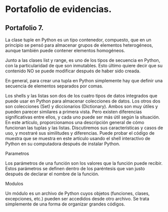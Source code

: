 # Portafolio de evidencias.

## Portafolio 7.

La clase tuple en Python es un tipo contenedor, compuesto, que en un principio se pensó para almacenar grupos de elementos heterogéneos, aunque también puede contener elementos homogéneos.

Junto a las clases list y range, es uno de los tipos de secuencia en Python, con la particularidad de que son inmutables. Esto último quiere decir que su contenido NO se puede modificar después de haber sido creada.

En general, para crear una tupla en Python simplemente hay que definir una secuencia de elementos separados por comas.

Los shells y las listas son dos de los cuatro tipos de datos integrados que puede usar en Python para almacenar colecciones de datos. Los otros dos son colecciones (Set) y diccionarios (Dictionary). Ambos son muy útiles y pueden parecer similares a primera vista. Pero existen diferencias significativas entre ellos, y cada uno puede ser más útil según la situación. En este artículo, proporcionamos una descripción general de cómo funcionan las tuplas y las listas. Discutiremos sus características y casos de uso, y mostraré sus similitudes y diferencias. Puede probar el código de muestra que se muestra en este artículo usando el shell interactivo de Python en su computadora después de instalar Python.

Parametros

Los parámetros de una función son los valores que la función puede recibir. Estos parámetros se definen dentro de los paréntesis que van justo después de declarar el nombre de la función.

Modulos

Un módulo es un archivo de Python cuyos objetos (funciones, clases, excepciones, etc.) pueden ser accedidos desde otro archivo. Se trata simplemente de una forma de organizar grandes códigos.
